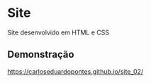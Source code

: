 # Site
Site desenvolvido em HTML e CSS

## Demonstração
https://carloseduardopontes.github.io/site_02/
